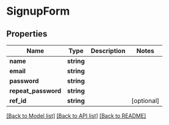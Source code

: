 # SignupForm

## Properties
Name | Type | Description | Notes
------------ | ------------- | ------------- | -------------
**name** | **string** |  | 
**email** | **string** |  | 
**password** | **string** |  | 
**repeat_password** | **string** |  | 
**ref_id** | **string** |  | [optional] 

[[Back to Model list]](../README.md#documentation-for-models) [[Back to API list]](../README.md#documentation-for-api-endpoints) [[Back to README]](../README.md)


